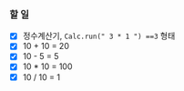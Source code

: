 ### 할 일
- [x] 정수계산기, `Calc.run(" 3 * 1 ") ==3` 형태
- [x] 10 + 10 = 20
- [x] 10 - 5 = 5
- [x] 10 * 10 = 100
- [x] 10 / 10 = 1
